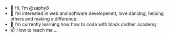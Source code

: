 - 👋 Hi, I’m @saphy8
- 👀 I’m interested in web and software developemnt, love dancing, helping others and making a difference.
- 🌱 I’m currently learning how how to code with black codher academy
- 📫 How to reach me ...

<!---
saphy8/saphy8 is a ✨ special ✨ repository because its `README.md` (this file) appears on your GitHub profile.
You can click the Preview link to take a look at your changes.
--->
